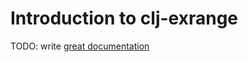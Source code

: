 # Introduction to clj-exrange

TODO: write [great documentation](http://jacobian.org/writing/what-to-write/)
